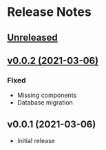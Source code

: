 # Release Notes

## [Unreleased](https://github.com/radiocubito/laravel-contenful/compare/v0.0.2...master)

## [v0.0.2 (2021-03-06)](https://github.com/radiocubito/laravel-contenful/compare/v0.0.1...v0.0.2)

### Fixed

- Missing components
- Database migration

## v0.0.1 (2021-03-06)

- Initial release
